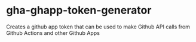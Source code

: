 # gha-ghapp-token-generator
Creates a github app token that can be used to make Github API calls from Github Actions and other Github Apps
